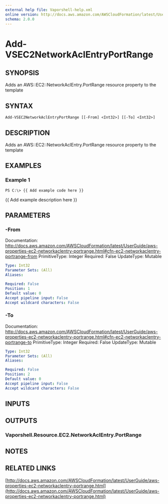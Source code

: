 ```yaml
---
external help file: Vaporshell-help.xml
online version: http://docs.aws.amazon.com/AWSCloudFormation/latest/UserGuide/aws-properties-ec2-networkaclentry-portrange.html
schema: 2.0.0
---
```


# Add-VSEC2NetworkAclEntryPortRange

## SYNOPSIS
Adds an AWS::EC2::NetworkAclEntry.PortRange resource property to the template

## SYNTAX

```
Add-VSEC2NetworkAclEntryPortRange [[-From] <Int32>] [[-To] <Int32>]
```

## DESCRIPTION
Adds an AWS::EC2::NetworkAclEntry.PortRange resource property to the template

## EXAMPLES

### Example 1
```
PS C:\> {{ Add example code here }}
```

{{ Add example description here }}

## PARAMETERS

### -From
Documentation: http://docs.aws.amazon.com/AWSCloudFormation/latest/UserGuide/aws-properties-ec2-networkaclentry-portrange.html#cfn-ec2-networkaclentry-portrange-from
PrimitiveType: Integer
Required: False
UpdateType: Mutable

```yaml
Type: Int32
Parameter Sets: (All)
Aliases: 

Required: False
Position: 1
Default value: 0
Accept pipeline input: False
Accept wildcard characters: False
```

### -To
Documentation: http://docs.aws.amazon.com/AWSCloudFormation/latest/UserGuide/aws-properties-ec2-networkaclentry-portrange.html#cfn-ec2-networkaclentry-portrange-to
PrimitiveType: Integer
Required: False
UpdateType: Mutable

```yaml
Type: Int32
Parameter Sets: (All)
Aliases: 

Required: False
Position: 2
Default value: 0
Accept pipeline input: False
Accept wildcard characters: False
```

## INPUTS

## OUTPUTS

### Vaporshell.Resource.EC2.NetworkAclEntry.PortRange

## NOTES

## RELATED LINKS

[http://docs.aws.amazon.com/AWSCloudFormation/latest/UserGuide/aws-properties-ec2-networkaclentry-portrange.html](http://docs.aws.amazon.com/AWSCloudFormation/latest/UserGuide/aws-properties-ec2-networkaclentry-portrange.html)


